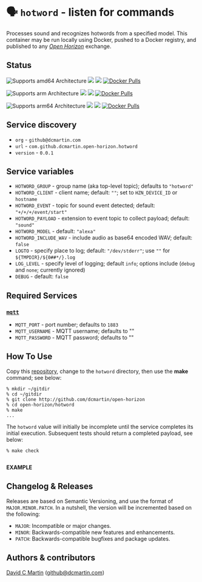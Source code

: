 # &#128483; `hotword` - listen for commands

Processes sound and recognizes hotwords from a specified model. This container may be run locally using Docker, pushed to a Docker registry, and published to any [_Open Horizon_][open-horizon] exchange.

## Status

![Supports amd64 Architecture][amd64-shield]
[![](https://images.microbadger.com/badges/image/dcmartin/amd64_com.github.dcmartin.open-horizon.hotword.svg)](https://microbadger.com/images/dcmartin/amd64_com.github.dcmartin.open-horizon.hotword "Get your own image badge on microbadger.com")
[![](https://images.microbadger.com/badges/version/dcmartin/amd64_com.github.dcmartin.open-horizon.hotword.svg)](https://microbadger.com/images/dcmartin/amd64_com.github.dcmartin.open-horizon.hotword "Get your own version badge on microbadger.com")
[![Docker Pulls][pulls-amd64]][docker-amd64]

[docker-amd64]: https://hub.docker.com/r/dcmartin/amd64_com.github.dcmartin.open-horizon.hotword
[pulls-amd64]: https://img.shields.io/docker/pulls/dcmartin/amd64_com.github.dcmartin.open-horizon.hotword.svg

![Supports arm Architecture][arm-shield]
[![](https://images.microbadger.com/badges/image/dcmartin/arm_com.github.dcmartin.open-horizon.hotword.svg)](https://microbadger.com/images/dcmartin/arm_com.github.dcmartin.open-horizon.hotword "Get your own image badge on microbadger.com")
[![](https://images.microbadger.com/badges/version/dcmartin/arm_com.github.dcmartin.open-horizon.hotword.svg)](https://microbadger.com/images/dcmartin/arm_com.github.dcmartin.open-horizon.hotword "Get your own version badge on microbadger.com")
[![Docker Pulls][pulls-arm]][docker-arm]

[docker-arm]: https://hub.docker.com/r/dcmartin/arm_com.github.dcmartin.open-horizon.hotword
[pulls-arm]: https://img.shields.io/docker/pulls/dcmartin/arm_com.github.dcmartin.open-horizon.hotword.svg

![Supports arm64 Architecture][arm64-shield]
[![](https://images.microbadger.com/badges/image/dcmartin/arm64_com.github.dcmartin.open-horizon.hotword.svg)](https://microbadger.com/images/dcmartin/arm64_com.github.dcmartin.open-horizon.hotword "Get your own image badge on microbadger.com")
[![](https://images.microbadger.com/badges/version/dcmartin/arm64_com.github.dcmartin.open-horizon.hotword.svg)](https://microbadger.com/images/dcmartin/arm64_com.github.dcmartin.open-horizon.hotword "Get your own version badge on microbadger.com")
[![Docker Pulls][pulls-arm64]][docker-arm64]

[docker-arm64]: https://hub.docker.com/r/dcmartin/arm64_com.github.dcmartin.open-horizon.hotword
[pulls-arm64]: https://img.shields.io/docker/pulls/dcmartin/arm64_com.github.dcmartin.open-horizon.hotword.svg

[arm64-shield]: https://img.shields.io/badge/arm64-yes-green.svg
[amd64-shield]: https://img.shields.io/badge/amd64-yes-green.svg
[arm-shield]: https://img.shields.io/badge/arm-yes-green.svg

## Service discovery
+ `org` - `github@dcmartin.com`
+ `url` - `com.github.dcmartin.open-horizon.hotword`
+ `version` - `0.0.1`

## Service variables
+ `HOTWORD_GROUP` - group name (aka top-level topic); defaults to `"hotword"`
+ `HOTWORD_CLIENT` - client name; default: `""`; set to `HZN_DEVICE_ID` or `hostname`
+ `HOTWORD_EVENT` - topic for sound event detected; default: `"+/+/+/event/start"`
+ `HOTWORD_PAYLOAD` - extension to event topic to collect payload; default: `"sound"`
+ `HOTWORD_MODEL` - default: `"alexa"`
+ `HOTWORD_INCLUDE_WAV` - include audio as base64 encoded WAV; default: `false`
+ `LOGTO` - specify place to log; default: `"/dev/stderr"`; use `""` for `${TMPDIR}/${0##*/}.log`
+ `LOG_LEVEL` - specify level of logging; default `info`; options include (`debug` and `none`; currently ignored)
+ `DEBUG` - default: `false`

## Required Services

### [`mqtt`](../mqtt/README.md)
+ `MQTT_PORT` - port number; defaults to `1883`
+ `MQTT_USERNAME` - MQTT username; defaults to ""
+ `MQTT_PASSWORD` - MQTT password; defaults to ""

## How To Use
Copy this [repository][repository], change to the `hotword` directory, then use the **make** command; see below:

```
% mkdir ~/gitdir
% cd ~/gitdir
% git clone http://github.com/dcmartin/open-horizon
% cd open-horizon/hotword
% make
...
```

The `hotword` value will initially be incomplete until the service completes its initial execution.  Subsequent tests should return a completed payload, see below:

```
% make check
```

```
```

**EXAMPLE**

## Changelog & Releases

Releases are based on Semantic Versioning, and use the format
of ``MAJOR.MINOR.PATCH``. In a nutshell, the version will be incremented
based on the following:

- ``MAJOR``: Incompatible or major changes.
- ``MINOR``: Backwards-compatible new features and enhancements.
- ``PATCH``: Backwards-compatible bugfixes and package updates.

## Authors & contributors

[David C Martin][dcmartin] (github@dcmartin.com)

[userinput]: ../hotword/userinput.json
[service-json]: ../hotword/service.json
[build-json]: ../hotword/build.json
[dockerfile]: ../hotword/Dockerfile


[dcmartin]: https://github.com/dcmartin
[issue]: https://github.com/dcmartin/open-horizon/issues
[macos-install]: http://pkg.bluehorizon.network/macos
[open-horizon]: http://github.com/open-horizon/
[repository]: https://github.com/dcmartin/open-horizon
[setup]: ../setup/README.md
